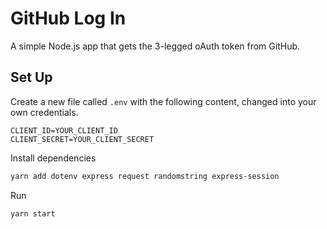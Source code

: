 # GitHub Log In

A simple Node.js app that gets the 3-legged oAuth token from GitHub.

## Set Up

Create a new file called `.env` with the following content, changed into your own credentials.

```
CLIENT_ID=YOUR_CLIENT_ID
CLIENT_SECRET=YOUR_CLIENT_SECRET
```

Install dependencies

```bash
yarn add dotenv express request randomstring express-session
```

Run

```bash
yarn start
```
